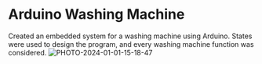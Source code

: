 # Arduino Washing Machine
Created an embedded system for a washing machine using Arduino. States were used to design the program, and every washing machine function was considered.
![PHOTO-2024-01-01-15-18-47](https://github.com/imrun10/ArduinoWashingMachine/assets/83439131/e9171a2f-a376-47b3-ae45-208ccd803c30)
